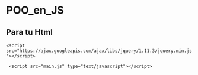 # POO_en_JS


## Para tu Html
`<script src="https://ajax.googleapis.com/ajax/libs/jquery/1.11.3/jquery.min.js"></script>`

` <script src="main.js" type="text/javascript"></script>`
